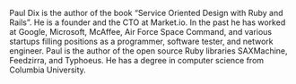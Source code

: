 Paul Dix is the author of the book “Service Oriented Design with Ruby and Rails”. He is a founder and the CTO at Market.io. In the past he has worked at Google, Microsoft, McAffee, Air Force Space Command, and various startups filling positions as a programmer, software tester, and network engineer. Paul is the author of the open source Ruby libraries SAXMachine, Feedzirra, and Typhoeus. He has a degree in computer science from Columbia University.
